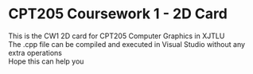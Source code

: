 # CPT205 Coursework 1 - 2D Card
This is the CW1 2D card for CPT205 Computer Graphics in XJTLU  
The .cpp file can be compiled and executed in Visual Studio without any extra operations  
Hope this can help you
